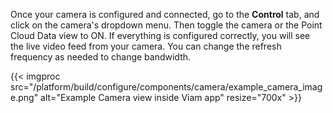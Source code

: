 Once your camera is configured and connected, go to the **Control** tab, and click on the camera's dropdown menu.
Then toggle the camera or the Point Cloud Data view to ON.
If everything is configured correctly, you will see the live video feed from your camera.
You can change the refresh frequency as needed to change bandwidth.

{{< imgproc src="/platform/build/configure/components/camera/example_camera_image.png" alt="Example Camera view inside Viam app" resize="700x" >}}
